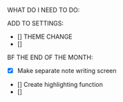 WHAT DO I NEED TO DO:

ADD TO SETTINGS:

- [] THEME CHANGE
- []

BF THE END OF THE MONTH:

- [x] Make separate note writing screen
- [] Create highlighting function
- []
